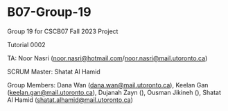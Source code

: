 # B07-Group-19
Group 19 for CSCB07 Fall 2023 Project

Tutorial 0002

TA: Noor Nasri (noor.nasri@hotmail.com/noor.nasri@mail.utoronto.ca)


SCRUM Master: Shatat Al Hamid


Group Members:
Dana Wan (dana.wan@mail.utoronto.ca),
Keelan Gan (keelan.gan@mail.utoronto.ca),
Dujanah Zayn (),
Ousman Jikineh (),
Shatat Al Hamid (shatat.alhamid@mail.utoronto.ca)
